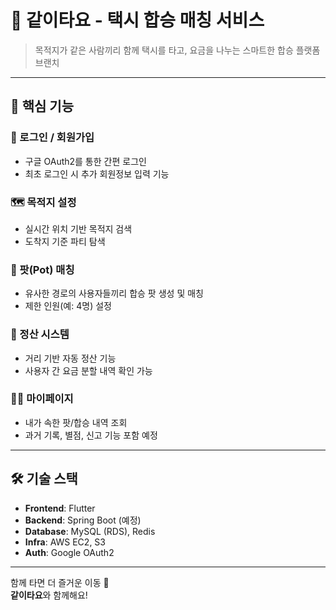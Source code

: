 # 🚕 같이타요 - 택시 합승 매칭 서비스

> 목적지가 같은 사람끼리 함께 택시를 타고, 요금을 나누는 스마트한 합승 플랫폼
> 브랜치
---

## 🔑 핵심 기능

### 🔐 로그인 / 회원가입
- 구글 OAuth2를 통한 간편 로그인
- 최초 로그인 시 추가 회원정보 입력 기능

### 🗺️ 목적지 설정
- 실시간 위치 기반 목적지 검색
- 도착지 기준 파티 탐색

### 🤝 팟(Pot) 매칭
- 유사한 경로의 사용자들끼리 합승 팟 생성 및 매칭
- 제한 인원(예: 4명) 설정

### 🧾 정산 시스템
- 거리 기반 자동 정산 기능
- 사용자 간 요금 분할 내역 확인 가능

### 🧑‍💻 마이페이지
- 내가 속한 팟/합승 내역 조회
- 과거 기록, 별점, 신고 기능 포함 예정

---

## 🛠️ 기술 스택

- **Frontend**: Flutter
- **Backend**: Spring Boot (예정)
- **Database**: MySQL (RDS), Redis
- **Infra**: AWS EC2, S3
- **Auth**: Google OAuth2

---

함께 타면 더 즐거운 이동 🚖  
**같이타요**와 함께해요!
